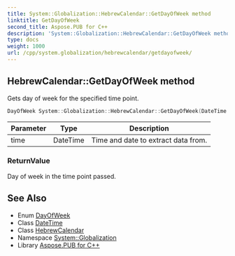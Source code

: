 ```yaml
---
title: System::Globalization::HebrewCalendar::GetDayOfWeek method
linktitle: GetDayOfWeek
second_title: Aspose.PUB for C++
description: 'System::Globalization::HebrewCalendar::GetDayOfWeek method. Gets day of week for the specified time point in C++.'
type: docs
weight: 1000
url: /cpp/system.globalization/hebrewcalendar/getdayofweek/
---
```

## HebrewCalendar::GetDayOfWeek method


Gets day of week for the specified time point.

```cpp
DayOfWeek System::Globalization::HebrewCalendar::GetDayOfWeek(DateTime time) const override
```


| Parameter | Type | Description |
| --- | --- | --- |
| time | DateTime | Time and date to extract data from. |

### ReturnValue

Day of week in the time point passed.

## See Also

* Enum [DayOfWeek](../../../system/dayofweek/)
* Class [DateTime](../../../system/datetime/)
* Class [HebrewCalendar](../)
* Namespace [System::Globalization](../../)
* Library [Aspose.PUB for C++](../../../)
